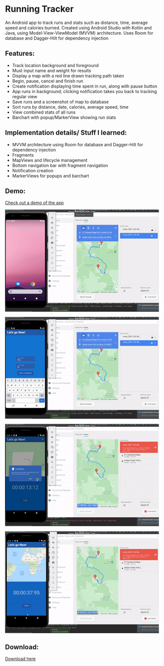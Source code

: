 # Running Tracker
An Android app to track runs and stats such as distance, time, average speed and calories burned. Created using Android Studio with Kotlin and Java, using Model-View-ViewModel (MVVM) architecture. Uses Room for database and Dagger-Hilt for dependency injection

## Features:
- Track location background and foreground
- Must input name and weight for results
- Display a map with a red line drawn tracking path taken
- Begin, pause, cancel and finish run
- Create notification displaying time spent in run, along with pause button
- App runs in background; clicking notification takes you back to tracking regular view
- Save runs and a screenshot of map to database
- Sort runs by distance, date, calories, average speed, time
- View combined stats of all runs
- Barchart with popup/MarkerView showing run stats

## Implementation details/ Stuff I learned:
- MVVM architecture using Room for database and Dagger-Hilt for dependency injection
- Fragments
- MapViews and lifecycle management
- Bottom navigation bar with fragment navigation
- Notification creation
- MarkerViews for popups and barchart



## Demo:

[Check out a demo of the app](https://youtu.be/3TwNaIDbF3o)


![Demo Gif 1](demo1.gif)

![Demo Gif 2](demo2.gif)

![Demo Gif 3](demo3.gif)

![Demo Gif 4](demo4.gif)



## Download:
[Download here](https://drive.google.com/file/d/1hEjkLj5RMQAyOhzYUwYfgF0y9l46BYlO/view?usp=sharing)
